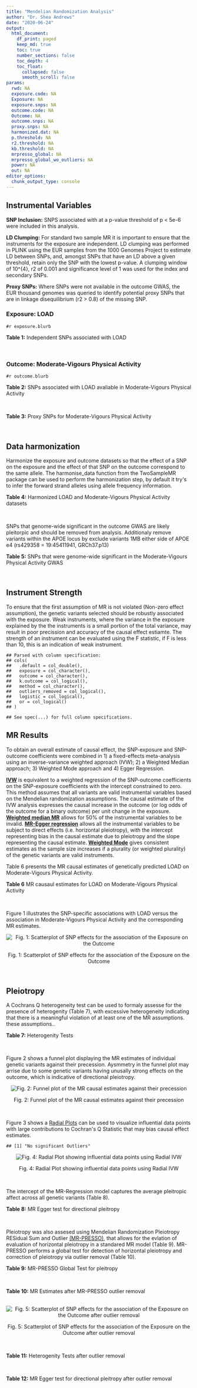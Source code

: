 ```yaml
---
title: "Mendelian Randomization Analysis"
author: "Dr. Shea Andrews"
date: "2020-06-24"
output:
  html_document:
    df_print: paged
    keep_md: true
    toc: true
    number_sections: false
    toc_depth: 4
    toc_float:
      collapsed: false
      smooth_scroll: false
params:
  rwd: NA
  exposure.code: NA
  Exposure: NA
  exposure.snps: NA
  outcome.code: NA
  Outcome: NA
  outcome.snps: NA
  proxy.snps: NA
  harmonized.dat: NA
  p.threshold: NA
  r2.threshold: NA
  kb.threshold: NA
  mrpresso_global: NA
  mrpresso_global_wo_outliers: NA
  power: NA
  out: NA
editor_options:
  chunk_output_type: console
---
```







## Instrumental Variables
**SNP Inclusion:** SNPS associated with at a p-value threshold of p < 5e-6 were included in this analysis.
<br>

**LD Clumping:** For standard two sample MR it is important to ensure that the instruments for the exposure are independent. LD clumping was performed in PLINK using the EUR samples from the 1000 Genomes Project to estimate LD between SNPs, and, amongst SNPs that have an LD above a given threshold, retain only the SNP with the lowest p-value. A clumping window of 10^{4}, r2 of 0.001 and significance level of 1 was used for the index and secondary SNPs.
<br>

**Proxy SNPs:** Where SNPs were not available in the outcome GWAS, the EUR thousand genomes was queried to identify potential proxy SNPs that are in linkage disequilibrium (r2 > 0.8) of the missing SNP.
<br>

### Exposure: LOAD
`#r exposure.blurb`
<br>

**Table 1:** Independent SNPs associated with LOAD
<div data-pagedtable="false">
  <script data-pagedtable-source type="application/json">
{"columns":[{"label":["SNP"],"name":[1],"type":["chr"],"align":["left"]},{"label":["CHROM"],"name":[2],"type":["dbl"],"align":["right"]},{"label":["POS"],"name":[3],"type":["dbl"],"align":["right"]},{"label":["REF"],"name":[4],"type":["chr"],"align":["left"]},{"label":["ALT"],"name":[5],"type":["chr"],"align":["left"]},{"label":["AF"],"name":[6],"type":["dbl"],"align":["right"]},{"label":["BETA"],"name":[7],"type":["dbl"],"align":["right"]},{"label":["SE"],"name":[8],"type":["dbl"],"align":["right"]},{"label":["Z"],"name":[9],"type":["dbl"],"align":["right"]},{"label":["P"],"name":[10],"type":["dbl"],"align":["right"]},{"label":["N"],"name":[11],"type":["dbl"],"align":["right"]},{"label":["TRAIT"],"name":[12],"type":["chr"],"align":["left"]}],"data":[{"1":"rs679515","2":"1","3":"207750568","4":"T","5":"C","6":"0.8126","7":"-0.1508","8":"0.0183","9":"-8.240440","10":"1.555000e-16","11":"63926","12":"LOAD"},{"1":"rs7584040","2":"2","3":"127863224","4":"C","5":"T","6":"0.2261","7":"0.0862","8":"0.0172","9":"5.011628","10":"5.341000e-07","11":"63926","12":"LOAD"},{"1":"rs6733839","2":"2","3":"127892810","4":"C","5":"T","6":"0.4067","7":"0.1693","8":"0.0154","9":"10.993506","10":"4.022000e-28","11":"63926","12":"LOAD"},{"1":"rs35695568","2":"2","3":"186794162","4":"G","5":"T","6":"0.0922","7":"0.1152","8":"0.0247","9":"4.663968","10":"3.200000e-06","11":"63926","12":"LOAD"},{"1":"rs10933431","2":"2","3":"233981912","4":"G","5":"C","6":"0.7774","7":"0.1001","8":"0.0194","9":"5.159794","10":"2.552000e-07","11":"63926","12":"LOAD"},{"1":"rs6805148","2":"3","3":"45101639","4":"A","5":"C","6":"0.0864","7":"-0.1293","8":"0.0257","9":"-5.031130","10":"4.774000e-07","11":"63926","12":"LOAD"},{"1":"rs28660482","2":"4","3":"66245059","4":"T","5":"A","6":"0.0243","7":"0.2220","8":"0.0475","9":"4.673684","10":"2.900000e-06","11":"63926","12":"LOAD"},{"1":"rs6822989","2":"4","3":"104176240","4":"C","5":"T","6":"0.0082","7":"0.4361","8":"0.0940","9":"4.639362","10":"3.487000e-06","11":"63926","12":"LOAD"},{"1":"rs35868327","2":"5","3":"52665230","4":"T","5":"A","6":"0.0132","7":"-0.3753","8":"0.0760","9":"-4.938158","10":"7.796000e-07","11":"63926","12":"LOAD"},{"1":"rs11168036","2":"5","3":"139707439","4":"T","5":"G","6":"0.5033","7":"-0.0754","8":"0.0143","9":"-5.272730","10":"1.432000e-07","11":"63926","12":"LOAD"},{"1":"rs34665982","2":"6","3":"32560306","4":"T","5":"C","6":"0.5213","7":"-0.0967","8":"0.0166","9":"-5.825300","10":"5.798000e-09","11":"63926","12":"LOAD"},{"1":"rs114812713","2":"6","3":"41034000","4":"G","5":"C","6":"0.0301","7":"0.2980","8":"0.0431","9":"6.914153","10":"4.467000e-12","11":"63926","12":"LOAD"},{"1":"rs1385742","2":"6","3":"47595155","4":"A","5":"T","6":"0.6344","7":"-0.0876","8":"0.0157","9":"-5.579620","10":"2.232000e-08","11":"63926","12":"LOAD"},{"1":"rs143429938","2":"7","3":"33721795","4":"C","5":"T","6":"0.0211","7":"0.3535","8":"0.0769","9":"4.596879","10":"4.253000e-06","11":"63926","12":"LOAD"},{"1":"rs9649710","2":"7","3":"50322832","4":"A","5":"G","6":"0.6331","7":"0.0676","8":"0.0148","9":"4.567570","10":"4.794000e-06","11":"63926","12":"LOAD"},{"1":"rs117240937","2":"7","3":"127426090","4":"G","5":"A","6":"0.0173","7":"-0.3122","8":"0.0672","9":"-4.645833","10":"3.350000e-06","11":"63926","12":"LOAD"},{"1":"rs11767557","2":"7","3":"143109139","4":"T","5":"C","6":"0.1968","7":"-0.1028","8":"0.0182","9":"-5.648350","10":"1.561000e-08","11":"63926","12":"LOAD"},{"1":"rs73223431","2":"8","3":"27219987","4":"C","5":"T","6":"0.3669","7":"0.0936","8":"0.0153","9":"6.117647","10":"8.342000e-10","11":"63926","12":"LOAD"},{"1":"rs867230","2":"8","3":"27468503","4":"C","5":"A","6":"0.6029","7":"0.1333","8":"0.0158","9":"8.436709","10":"3.492000e-17","11":"63926","12":"LOAD"},{"1":"rs13252043","2":"8","3":"71551628","4":"C","5":"T","6":"0.0984","7":"0.1140","8":"0.0237","9":"4.810127","10":"1.570000e-06","11":"63926","12":"LOAD"},{"1":"rs6559689","2":"9","3":"85450616","4":"C","5":"T","6":"0.0504","7":"0.1585","8":"0.0335","9":"4.731343","10":"2.169000e-06","11":"63926","12":"LOAD"},{"1":"rs12416487","2":"10","3":"11721057","4":"A","5":"T","6":"0.6519","7":"0.0850","8":"0.0154","9":"5.519480","10":"3.417000e-08","11":"63926","12":"LOAD"},{"1":"rs3740688","2":"11","3":"47380340","4":"G","5":"T","6":"0.5524","7":"0.0935","8":"0.0144","9":"6.493056","10":"9.702000e-11","11":"63926","12":"LOAD"},{"1":"rs1582763","2":"11","3":"60021948","4":"G","5":"A","6":"0.3729","7":"-0.1232","8":"0.0149","9":"-8.268456","10":"1.186000e-16","11":"63926","12":"LOAD"},{"1":"rs3851179","2":"11","3":"85868640","4":"T","5":"C","6":"0.6410","7":"0.1198","8":"0.0148","9":"8.094590","10":"5.809000e-16","11":"63926","12":"LOAD"},{"1":"rs11218343","2":"11","3":"121435587","4":"T","5":"C","6":"0.0401","7":"-0.2053","8":"0.0369","9":"-5.563690","10":"2.633000e-08","11":"63926","12":"LOAD"},{"1":"rs9787911","2":"11","3":"131769402","4":"T","5":"C","6":"0.4249","7":"0.0662","8":"0.0144","9":"4.597220","10":"4.386000e-06","11":"63926","12":"LOAD"},{"1":"rs117394726","2":"12","3":"127222883","4":"A","5":"C","6":"0.0400","7":"0.2193","8":"0.0465","9":"4.716130","10":"2.459000e-06","11":"63926","12":"LOAD"},{"1":"rs17125924","2":"14","3":"53391680","4":"A","5":"G","6":"0.0926","7":"0.1222","8":"0.0246","9":"4.967480","10":"6.621000e-07","11":"63926","12":"LOAD"},{"1":"rs12590654","2":"14","3":"92938855","4":"G","5":"A","6":"0.3353","7":"-0.0906","8":"0.0157","9":"-5.770701","10":"8.729000e-09","11":"63926","12":"LOAD"},{"1":"rs383902","2":"15","3":"59034174","4":"C","5":"T","6":"0.3274","7":"-0.0698","8":"0.0151","9":"-4.622517","10":"3.812000e-06","11":"63926","12":"LOAD"},{"1":"rs28588186","2":"16","3":"19910313","4":"C","5":"G","6":"0.1981","7":"-0.0880","8":"0.0181","9":"-4.861880","10":"1.115000e-06","11":"63926","12":"LOAD"},{"1":"rs62039712","2":"16","3":"79355857","4":"G","5":"A","6":"0.1158","7":"0.1528","8":"0.0288","9":"5.305556","10":"1.171000e-07","11":"63926","12":"LOAD"},{"1":"rs34971488","2":"16","3":"81779775","4":"G","5":"A","6":"0.2205","7":"0.0940","8":"0.0198","9":"4.747475","10":"2.067000e-06","11":"63926","12":"LOAD"},{"1":"rs2632516","2":"17","3":"56409089","4":"G","5":"C","6":"0.4402","7":"-0.0748","8":"0.0147","9":"-5.088435","10":"3.671000e-07","11":"63926","12":"LOAD"},{"1":"rs12151021","2":"19","3":"1050874","4":"A","5":"G","6":"0.6753","7":"-0.1071","8":"0.0169","9":"-6.337280","10":"2.562000e-10","11":"63926","12":"LOAD"},{"1":"rs8111708","2":"19","3":"18558876","4":"A","5":"G","6":"0.3427","7":"0.0696","8":"0.0151","9":"4.609270","10":"3.946000e-06","11":"63926","12":"LOAD"},{"1":"rs111358663","2":"19","3":"45196958","4":"T","5":"A","6":"0.0111","7":"-0.5369","8":"0.0795","9":"-6.753459","10":"1.436000e-11","11":"63926","12":"LOAD"},{"1":"rs4803765","2":"19","3":"45358448","4":"C","5":"T","6":"0.0243","7":"0.7165","8":"0.0610","9":"11.745902","10":"7.131000e-32","11":"63926","12":"LOAD"},{"1":"rs12972156","2":"19","3":"45387459","4":"C","5":"G","6":"0.2027","7":"0.9653","8":"0.0189","9":"51.074100","10":"2.225074e-308","11":"63926","12":"LOAD"},{"1":"rs117310449","2":"19","3":"45393516","4":"C","5":"T","6":"0.0130","7":"0.9879","8":"0.0691","9":"14.296671","10":"2.275000e-46","11":"63926","12":"LOAD"},{"1":"rs73033507","2":"19","3":"45431403","4":"C","5":"T","6":"0.0239","7":"-0.3620","8":"0.0657","9":"-5.509893","10":"3.646000e-08","11":"63926","12":"LOAD"},{"1":"rs114533385","2":"19","3":"45436753","4":"C","5":"T","6":"0.0210","7":"0.8281","8":"0.0661","9":"12.527988","10":"5.434000e-36","11":"63926","12":"LOAD"},{"1":"rs118004808","2":"19","3":"45439498","4":"C","5":"T","6":"0.0177","7":"-0.5523","8":"0.1015","9":"-5.441379","10":"5.274000e-08","11":"63926","12":"LOAD"},{"1":"rs139995984","2":"19","3":"45574482","4":"G","5":"C","6":"0.0155","7":"-0.5343","8":"0.0879","9":"-6.078498","10":"1.192000e-09","11":"63926","12":"LOAD"},{"1":"rs80182863","2":"19","3":"45653226","4":"C","5":"T","6":"0.0234","7":"0.2977","8":"0.0623","9":"4.778491","10":"1.750000e-06","11":"63926","12":"LOAD"},{"1":"rs6014724","2":"20","3":"54998544","4":"A","5":"G","6":"0.0920","7":"-0.1319","8":"0.0259","9":"-5.092660","10":"3.652000e-07","11":"63926","12":"LOAD"},{"1":"rs2830489","2":"21","3":"28148191","4":"C","5":"T","6":"0.2882","7":"-0.0837","8":"0.0162","9":"-5.166667","10":"2.422000e-07","11":"63926","12":"LOAD"},{"1":"rs138727474","2":"22","3":"21926584","4":"C","5":"T","6":"0.0269","7":"-0.2515","8":"0.0545","9":"-4.614679","10":"3.904000e-06","11":"63926","12":"LOAD"}],"options":{"columns":{"min":{},"max":[10]},"rows":{"min":[10],"max":[10]},"pages":{}}}
  </script>
</div>
<br>

### Outcome: Moderate-Vigours Physical Activity
`#r outcome.blurb`
<br>

**Table 2:** SNPs associated with LOAD avaliable in Moderate-Vigours Physical Activity
<div data-pagedtable="false">
  <script data-pagedtable-source type="application/json">
{"columns":[{"label":["SNP"],"name":[1],"type":["chr"],"align":["left"]},{"label":["CHROM"],"name":[2],"type":["dbl"],"align":["right"]},{"label":["POS"],"name":[3],"type":["dbl"],"align":["right"]},{"label":["REF"],"name":[4],"type":["chr"],"align":["left"]},{"label":["ALT"],"name":[5],"type":["chr"],"align":["left"]},{"label":["AF"],"name":[6],"type":["dbl"],"align":["right"]},{"label":["BETA"],"name":[7],"type":["dbl"],"align":["right"]},{"label":["SE"],"name":[8],"type":["dbl"],"align":["right"]},{"label":["Z"],"name":[9],"type":["dbl"],"align":["right"]},{"label":["P"],"name":[10],"type":["dbl"],"align":["right"]},{"label":["N"],"name":[11],"type":["dbl"],"align":["right"]},{"label":["TRAIT"],"name":[12],"type":["chr"],"align":["left"]}],"data":[{"1":"rs679515","2":"1","3":"207750568","4":"T","5":"C","6":"0.822736","7":"-2.68935e-03","8":"0.00288456","9":"-0.9323260","10":"3.5e-01","11":"377234","12":"MVPA"},{"1":"rs7584040","2":"2","3":"127863224","4":"C","5":"T","6":"0.232336","7":"2.01028e-03","8":"0.00261755","9":"0.7680010","10":"4.4e-01","11":"377234","12":"MVPA"},{"1":"rs6733839","2":"2","3":"127892810","4":"C","5":"T","6":"0.390914","7":"4.13469e-03","8":"0.00229715","9":"1.7999200","10":"7.2e-02","11":"377234","12":"MVPA"},{"1":"rs35695568","2":"2","3":"186794162","4":"G","5":"T","6":"0.094525","7":"-1.58933e-03","8":"0.00376685","9":"-0.4219250","10":"6.7e-01","11":"377234","12":"MVPA"},{"1":"rs10933431","2":"2","3":"233981912","4":"G","5":"C","6":"0.780311","7":"-1.74793e-03","8":"0.00266185","9":"-0.6566600","10":"5.1e-01","11":"377234","12":"MVPA"},{"1":"rs6805148","2":"3","3":"45101639","4":"A","5":"C","6":"0.092882","7":"2.73695e-03","8":"0.00381527","9":"0.7173670","10":"4.7e-01","11":"377234","12":"MVPA"},{"1":"rs28660482","2":"4","3":"66245059","4":"T","5":"A","6":"0.023655","7":"1.14653e-03","8":"0.00727228","9":"0.1576580","10":"8.7e-01","11":"377234","12":"MVPA"},{"1":"rs6822989","2":"NA","3":"NA","4":"NA","5":"NA","6":"NA","7":"NA","8":"NA","9":"NA","10":"NA","11":"NA","12":"NA"},{"1":"rs35868327","2":"5","3":"52665230","4":"T","5":"G","6":"0.005760","7":"1.42971e-02","8":"0.01838310","9":"0.7777310","10":"4.4e-01","11":"377234","12":"MVPA"},{"1":"rs11168036","2":"5","3":"139707439","4":"T","5":"G","6":"0.519372","7":"-1.16986e-03","8":"0.00221639","9":"-0.5278220","10":"6.0e-01","11":"377234","12":"MVPA"},{"1":"rs34665982","2":"NA","3":"NA","4":"NA","5":"NA","6":"NA","7":"NA","8":"NA","9":"NA","10":"NA","11":"NA","12":"NA"},{"1":"rs114812713","2":"6","3":"41034000","4":"G","5":"C","6":"0.026354","7":"3.57881e-03","8":"0.00699606","9":"0.5115460","10":"6.1e-01","11":"377234","12":"MVPA"},{"1":"rs1385742","2":"6","3":"47595155","4":"A","5":"T","6":"0.646220","7":"5.93828e-04","8":"0.00232832","9":"0.2550460","10":"8.0e-01","11":"377234","12":"MVPA"},{"1":"rs143429938","2":"7","3":"33721795","4":"C","5":"T","6":"0.015788","7":"-2.12631e-03","8":"0.00916671","9":"-0.2319600","10":"8.2e-01","11":"377234","12":"MVPA"},{"1":"rs9649710","2":"7","3":"50322832","4":"A","5":"G","6":"0.605585","7":"-9.72638e-04","8":"0.00225971","9":"-0.4304260","10":"6.7e-01","11":"377234","12":"MVPA"},{"1":"rs117240937","2":"7","3":"127426090","4":"G","5":"A","6":"0.008964","7":"2.01540e-02","8":"0.01204380","9":"1.6733900","10":"9.4e-02","11":"377234","12":"MVPA"},{"1":"rs11767557","2":"7","3":"143109139","4":"T","5":"C","6":"0.212746","7":"-9.33681e-05","8":"0.00269128","9":"-0.0346928","10":"9.7e-01","11":"377234","12":"MVPA"},{"1":"rs73223431","2":"8","3":"27219987","4":"C","5":"T","6":"0.365873","7":"1.56571e-04","8":"0.00228908","9":"0.0683991","10":"9.5e-01","11":"377234","12":"MVPA"},{"1":"rs867230","2":"8","3":"27468503","4":"C","5":"A","6":"0.587291","7":"-1.48876e-03","8":"0.00225568","9":"-0.6600050","10":"5.1e-01","11":"377234","12":"MVPA"},{"1":"rs13252043","2":"NA","3":"NA","4":"NA","5":"NA","6":"NA","7":"NA","8":"NA","9":"NA","10":"NA","11":"NA","12":"NA"},{"1":"rs6559689","2":"9","3":"85450616","4":"C","5":"T","6":"0.045962","7":"9.42868e-04","8":"0.00526160","9":"0.1791980","10":"8.6e-01","11":"377234","12":"MVPA"},{"1":"rs12416487","2":"10","3":"11721057","4":"A","5":"T","6":"0.656532","7":"-5.22359e-03","8":"0.00232401","9":"-2.2476600","10":"2.5e-02","11":"377234","12":"MVPA"},{"1":"rs3740688","2":"11","3":"47380340","4":"G","5":"T","6":"0.545220","7":"5.55677e-03","8":"0.00221709","9":"2.5063300","10":"1.2e-02","11":"377234","12":"MVPA"},{"1":"rs1582763","2":"11","3":"60021948","4":"G","5":"A","6":"0.380326","7":"2.51652e-04","8":"0.00227338","9":"0.1106950","10":"9.1e-01","11":"377234","12":"MVPA"},{"1":"rs3851179","2":"11","3":"85868640","4":"T","5":"C","6":"0.628166","7":"1.37111e-03","8":"0.00227693","9":"0.6021750","10":"5.5e-01","11":"377234","12":"MVPA"},{"1":"rs11218343","2":"11","3":"121435587","4":"T","5":"C","6":"0.037506","7":"-4.70450e-03","8":"0.00580715","9":"-0.8101220","10":"4.2e-01","11":"377234","12":"MVPA"},{"1":"rs9787911","2":"11","3":"131769402","4":"T","5":"C","6":"0.426932","7":"-3.07412e-03","8":"0.00223665","9":"-1.3744300","10":"1.7e-01","11":"377234","12":"MVPA"},{"1":"rs117394726","2":"12","3":"127222883","4":"A","5":"C","6":"0.035859","7":"-6.46429e-03","8":"0.00624365","9":"-1.0353400","10":"3.0e-01","11":"377234","12":"MVPA"},{"1":"rs17125924","2":"14","3":"53391680","4":"A","5":"G","6":"0.091410","7":"2.91805e-03","8":"0.00383220","9":"0.7614560","10":"4.5e-01","11":"377234","12":"MVPA"},{"1":"rs12590654","2":"14","3":"92938855","4":"G","5":"A","6":"0.340110","7":"2.57166e-03","8":"0.00234106","9":"1.0985000","10":"2.7e-01","11":"377234","12":"MVPA"},{"1":"rs383902","2":"15","3":"59034174","4":"C","5":"T","6":"0.334652","7":"-3.16475e-03","8":"0.00234238","9":"-1.3510800","10":"1.8e-01","11":"377234","12":"MVPA"},{"1":"rs28588186","2":"16","3":"19910313","4":"C","5":"G","6":"0.200920","7":"-1.07570e-03","8":"0.00276669","9":"-0.3888040","10":"7.0e-01","11":"377234","12":"MVPA"},{"1":"rs62039712","2":"16","3":"79355857","4":"G","5":"A","6":"0.119414","7":"3.60682e-03","8":"0.00352392","9":"1.0235200","10":"3.1e-01","11":"377234","12":"MVPA"},{"1":"rs34971488","2":"16","3":"81779775","4":"G","5":"A","6":"0.211274","7":"-2.93840e-03","8":"0.00276223","9":"-1.0637800","10":"2.9e-01","11":"377234","12":"MVPA"},{"1":"rs2632516","2":"17","3":"56409089","4":"G","5":"C","6":"0.443078","7":"-1.66667e-03","8":"0.00222868","9":"-0.7478280","10":"4.5e-01","11":"377234","12":"MVPA"},{"1":"rs12151021","2":"19","3":"1050874","4":"A","5":"G","6":"0.674423","7":"1.59727e-04","8":"0.00236401","9":"0.0675661","10":"9.5e-01","11":"377234","12":"MVPA"},{"1":"rs8111708","2":"19","3":"18558876","4":"A","5":"G","6":"0.348304","7":"-2.07361e-03","8":"0.00231816","9":"-0.8945070","10":"3.7e-01","11":"377234","12":"MVPA"},{"1":"rs111358663","2":"19","3":"45196958","4":"T","5":"A","6":"0.015715","7":"-7.06007e-03","8":"0.00901348","9":"-0.7832790","10":"4.3e-01","11":"377234","12":"MVPA"},{"1":"rs4803765","2":"NA","3":"NA","4":"NA","5":"NA","6":"NA","7":"NA","8":"NA","9":"NA","10":"NA","11":"NA","12":"NA"},{"1":"rs12972156","2":"19","3":"45387459","4":"C","5":"G","6":"0.147734","7":"1.64839e-02","8":"0.00312721","9":"5.2711200","10":"1.4e-07","11":"377234","12":"MVPA"},{"1":"rs117310449","2":"19","3":"45393516","4":"C","5":"T","6":"0.012068","7":"3.14555e-02","8":"0.01015580","9":"3.0972900","10":"2.0e-03","11":"377234","12":"MVPA"},{"1":"rs73033507","2":"19","3":"45431403","4":"C","5":"T","6":"0.038051","7":"-2.56287e-03","8":"0.00585801","9":"-0.4374980","10":"6.6e-01","11":"377234","12":"MVPA"},{"1":"rs114533385","2":"19","3":"45436753","4":"C","5":"T","6":"0.011169","7":"3.72717e-02","8":"0.01081530","9":"3.4462000","10":"5.7e-04","11":"377234","12":"MVPA"},{"1":"rs118004808","2":"19","3":"45439498","4":"C","5":"T","6":"0.018892","7":"-8.01549e-03","8":"0.00920524","9":"-0.8707530","10":"3.8e-01","11":"377234","12":"MVPA"},{"1":"rs139995984","2":"19","3":"45574482","4":"G","5":"C","6":"0.013340","7":"-2.14404e-03","8":"0.01077070","9":"-0.1990620","10":"8.4e-01","11":"377234","12":"MVPA"},{"1":"rs80182863","2":"19","3":"45653226","4":"C","5":"T","6":"0.015535","7":"7.88356e-03","8":"0.00929672","9":"0.8479940","10":"4.0e-01","11":"377234","12":"MVPA"},{"1":"rs6014724","2":"20","3":"54998544","4":"A","5":"G","6":"0.089008","7":"6.77326e-03","8":"0.00388935","9":"1.7414900","10":"8.2e-02","11":"377234","12":"MVPA"},{"1":"rs2830489","2":"21","3":"28148191","4":"C","5":"T","6":"0.275283","7":"1.54406e-03","8":"0.00246549","9":"0.6262690","10":"5.3e-01","11":"377234","12":"MVPA"},{"1":"rs138727474","2":"22","3":"21926584","4":"C","5":"T","6":"0.036242","7":"-5.48948e-03","8":"0.00627466","9":"-0.8748650","10":"3.8e-01","11":"377234","12":"MVPA"}],"options":{"columns":{"min":{},"max":[10]},"rows":{"min":[10],"max":[10]},"pages":{}}}
  </script>
</div>
<br>

**Table 3:** Proxy SNPs for Moderate-Vigours Physical Activity
<div data-pagedtable="false">
  <script data-pagedtable-source type="application/json">
{"columns":[{"label":["target_snp"],"name":[1],"type":["chr"],"align":["left"]},{"label":["proxy_snp"],"name":[2],"type":["chr"],"align":["left"]},{"label":["ld.r2"],"name":[3],"type":["dbl"],"align":["right"]},{"label":["Dprime"],"name":[4],"type":["dbl"],"align":["right"]},{"label":["PHASE"],"name":[5],"type":["chr"],"align":["left"]},{"label":["X12"],"name":[6],"type":["lgl"],"align":["right"]},{"label":["CHROM"],"name":[7],"type":["dbl"],"align":["right"]},{"label":["POS"],"name":[8],"type":["dbl"],"align":["right"]},{"label":["REF.proxy"],"name":[9],"type":["chr"],"align":["left"]},{"label":["ALT.proxy"],"name":[10],"type":["chr"],"align":["left"]},{"label":["AF"],"name":[11],"type":["dbl"],"align":["right"]},{"label":["BETA"],"name":[12],"type":["dbl"],"align":["right"]},{"label":["SE"],"name":[13],"type":["dbl"],"align":["right"]},{"label":["Z"],"name":[14],"type":["dbl"],"align":["right"]},{"label":["P"],"name":[15],"type":["dbl"],"align":["right"]},{"label":["N"],"name":[16],"type":["dbl"],"align":["right"]},{"label":["TRAIT"],"name":[17],"type":["chr"],"align":["left"]},{"label":["ref"],"name":[18],"type":["lgl"],"align":["right"]},{"label":["ref.proxy"],"name":[19],"type":["chr"],"align":["left"]},{"label":["alt"],"name":[20],"type":["chr"],"align":["left"]},{"label":["alt.proxy"],"name":[21],"type":["chr"],"align":["left"]},{"label":["ALT"],"name":[22],"type":["lgl"],"align":["right"]},{"label":["REF"],"name":[23],"type":["chr"],"align":["left"]},{"label":["proxy.outcome"],"name":[24],"type":["lgl"],"align":["right"]}],"data":[{"1":"rs6822989","2":"rs28544093","3":"1","4":"1","5":"TC/CT","6":"NA","7":"4","8":"104182954","9":"T","10":"C","11":"0.005368","12":"-0.00685727","13":"0.01527570","14":"-0.448901","15":"0.65","16":"377234","17":"MVPA","18":"TRUE","19":"C","20":"C","21":"T","22":"TRUE","23":"C","24":"TRUE"},{"1":"rs13252043","2":"rs11996416","3":"1","4":"1","5":"TT/CC","6":"NA","7":"8","8":"71505146","9":"C","10":"T","11":"0.094743","12":"-0.00151178","13":"0.00375865","14":"-0.402214","15":"0.69","16":"377234","17":"MVPA","18":"TRUE","19":"T","20":"C","21":"C","22":"TRUE","23":"C","24":"TRUE"},{"1":"rs34665982","2":"NA","3":"NA","4":"NA","5":"NA","6":"NA","7":"NA","8":"NA","9":"NA","10":"NA","11":"NA","12":"NA","13":"NA","14":"NA","15":"NA","16":"NA","17":"NA","18":"NA","19":"NA","20":"NA","21":"NA","22":"NA","23":"NA","24":"NA"},{"1":"rs4803765","2":"NA","3":"NA","4":"NA","5":"NA","6":"NA","7":"NA","8":"NA","9":"NA","10":"NA","11":"NA","12":"NA","13":"NA","14":"NA","15":"NA","16":"NA","17":"NA","18":"NA","19":"NA","20":"NA","21":"NA","22":"NA","23":"NA","24":"NA"}],"options":{"columns":{"min":{},"max":[10]},"rows":{"min":[10],"max":[10]},"pages":{}}}
  </script>
</div>
<br>

## Data harmonization
Harmonize the exposure and outcome datasets so that the effect of a SNP on the exposure and the effect of that SNP on the outcome correspond to the same allele. The harmonise_data function from the TwoSampleMR package can be used to perform the harmonization step, by default it try's to infer the forward strand alleles using allele frequency information.
<br>

**Table 4:** Harmonized LOAD and Moderate-Vigours Physical Activity datasets
<div data-pagedtable="false">
  <script data-pagedtable-source type="application/json">
{"columns":[{"label":["SNP"],"name":[1],"type":["chr"],"align":["left"]},{"label":["effect_allele.exposure"],"name":[2],"type":["chr"],"align":["left"]},{"label":["other_allele.exposure"],"name":[3],"type":["chr"],"align":["left"]},{"label":["effect_allele.outcome"],"name":[4],"type":["chr"],"align":["left"]},{"label":["other_allele.outcome"],"name":[5],"type":["chr"],"align":["left"]},{"label":["beta.exposure"],"name":[6],"type":["dbl"],"align":["right"]},{"label":["beta.outcome"],"name":[7],"type":["dbl"],"align":["right"]},{"label":["eaf.exposure"],"name":[8],"type":["dbl"],"align":["right"]},{"label":["eaf.outcome"],"name":[9],"type":["dbl"],"align":["right"]},{"label":["remove"],"name":[10],"type":["lgl"],"align":["right"]},{"label":["palindromic"],"name":[11],"type":["lgl"],"align":["right"]},{"label":["ambiguous"],"name":[12],"type":["lgl"],"align":["right"]},{"label":["id.outcome"],"name":[13],"type":["chr"],"align":["left"]},{"label":["chr.outcome"],"name":[14],"type":["dbl"],"align":["right"]},{"label":["pos.outcome"],"name":[15],"type":["dbl"],"align":["right"]},{"label":["se.outcome"],"name":[16],"type":["dbl"],"align":["right"]},{"label":["z.outcome"],"name":[17],"type":["dbl"],"align":["right"]},{"label":["pval.outcome"],"name":[18],"type":["dbl"],"align":["right"]},{"label":["samplesize.outcome"],"name":[19],"type":["dbl"],"align":["right"]},{"label":["outcome"],"name":[20],"type":["chr"],"align":["left"]},{"label":["mr_keep.outcome"],"name":[21],"type":["lgl"],"align":["right"]},{"label":["pval_origin.outcome"],"name":[22],"type":["chr"],"align":["left"]},{"label":["proxy.outcome"],"name":[23],"type":["lgl"],"align":["right"]},{"label":["target_snp.outcome"],"name":[24],"type":["chr"],"align":["left"]},{"label":["proxy_snp.outcome"],"name":[25],"type":["chr"],"align":["left"]},{"label":["target_a1.outcome"],"name":[26],"type":["lgl"],"align":["right"]},{"label":["target_a2.outcome"],"name":[27],"type":["chr"],"align":["left"]},{"label":["proxy_a1.outcome"],"name":[28],"type":["chr"],"align":["left"]},{"label":["proxy_a2.outcome"],"name":[29],"type":["chr"],"align":["left"]},{"label":["chr.exposure"],"name":[30],"type":["dbl"],"align":["right"]},{"label":["pos.exposure"],"name":[31],"type":["dbl"],"align":["right"]},{"label":["se.exposure"],"name":[32],"type":["dbl"],"align":["right"]},{"label":["z.exposure"],"name":[33],"type":["dbl"],"align":["right"]},{"label":["pval.exposure"],"name":[34],"type":["dbl"],"align":["right"]},{"label":["samplesize.exposure"],"name":[35],"type":["dbl"],"align":["right"]},{"label":["exposure"],"name":[36],"type":["chr"],"align":["left"]},{"label":["mr_keep.exposure"],"name":[37],"type":["lgl"],"align":["right"]},{"label":["pval_origin.exposure"],"name":[38],"type":["chr"],"align":["left"]},{"label":["id.exposure"],"name":[39],"type":["chr"],"align":["left"]},{"label":["action"],"name":[40],"type":["dbl"],"align":["right"]},{"label":["mr_keep"],"name":[41],"type":["lgl"],"align":["right"]},{"label":["pleitropy_keep"],"name":[42],"type":["lgl"],"align":["right"]},{"label":["pt"],"name":[43],"type":["dbl"],"align":["right"]},{"label":["mrpresso_RSSobs"],"name":[44],"type":["lgl"],"align":["right"]},{"label":["mrpresso_pval"],"name":[45],"type":["lgl"],"align":["right"]},{"label":["mrpresso_keep"],"name":[46],"type":["lgl"],"align":["right"]}],"data":[{"1":"rs10933431","2":"C","3":"G","4":"C","5":"G","6":"0.1001","7":"-1.74793e-03","8":"0.7774","9":"0.780311","10":"FALSE","11":"TRUE","12":"FALSE","13":"fiKLgo","14":"2","15":"233981912","16":"0.00266185","17":"-0.6566600","18":"5.1e-01","19":"377234","20":"Klimentidis2018mvpa","21":"TRUE","22":"reported","23":"NA","24":"NA","25":"NA","26":"NA","27":"NA","28":"NA","29":"NA","30":"2","31":"233981912","32":"0.0194","33":"5.159794","34":"2.552e-07","35":"63926","36":"Kunkle2019load","37":"TRUE","38":"reported","39":"CqOoQN","40":"2","41":"TRUE","42":"TRUE","43":"5e-06","44":"NA","45":"NA","46":"TRUE"},{"1":"rs111358663","2":"A","3":"T","4":"A","5":"T","6":"-0.5369","7":"-7.06007e-03","8":"0.0111","9":"0.015715","10":"FALSE","11":"TRUE","12":"FALSE","13":"fiKLgo","14":"19","15":"45196958","16":"0.00901348","17":"-0.7832790","18":"4.3e-01","19":"377234","20":"Klimentidis2018mvpa","21":"TRUE","22":"reported","23":"NA","24":"NA","25":"NA","26":"NA","27":"NA","28":"NA","29":"NA","30":"19","31":"45196958","32":"0.0795","33":"-6.753459","34":"1.436e-11","35":"63926","36":"Kunkle2019load","37":"TRUE","38":"reported","39":"CqOoQN","40":"2","41":"TRUE","42":"FALSE","43":"5e-06","44":"NA","45":"NA","46":"TRUE"},{"1":"rs11168036","2":"G","3":"T","4":"G","5":"T","6":"-0.0754","7":"-1.16986e-03","8":"0.5033","9":"0.519372","10":"FALSE","11":"FALSE","12":"FALSE","13":"fiKLgo","14":"5","15":"139707439","16":"0.00221639","17":"-0.5278220","18":"6.0e-01","19":"377234","20":"Klimentidis2018mvpa","21":"TRUE","22":"reported","23":"NA","24":"NA","25":"NA","26":"NA","27":"NA","28":"NA","29":"NA","30":"5","31":"139707439","32":"0.0143","33":"-5.272730","34":"1.432e-07","35":"63926","36":"Kunkle2019load","37":"TRUE","38":"reported","39":"CqOoQN","40":"2","41":"TRUE","42":"TRUE","43":"5e-06","44":"NA","45":"NA","46":"TRUE"},{"1":"rs11218343","2":"C","3":"T","4":"C","5":"T","6":"-0.2053","7":"-4.70450e-03","8":"0.0401","9":"0.037506","10":"FALSE","11":"FALSE","12":"FALSE","13":"fiKLgo","14":"11","15":"121435587","16":"0.00580715","17":"-0.8101220","18":"4.2e-01","19":"377234","20":"Klimentidis2018mvpa","21":"TRUE","22":"reported","23":"NA","24":"NA","25":"NA","26":"NA","27":"NA","28":"NA","29":"NA","30":"11","31":"121435587","32":"0.0369","33":"-5.563690","34":"2.633e-08","35":"63926","36":"Kunkle2019load","37":"TRUE","38":"reported","39":"CqOoQN","40":"2","41":"TRUE","42":"TRUE","43":"5e-06","44":"NA","45":"NA","46":"TRUE"},{"1":"rs114533385","2":"T","3":"C","4":"T","5":"C","6":"0.8281","7":"3.72717e-02","8":"0.0210","9":"0.011169","10":"FALSE","11":"FALSE","12":"FALSE","13":"fiKLgo","14":"19","15":"45436753","16":"0.01081530","17":"3.4462000","18":"5.7e-04","19":"377234","20":"Klimentidis2018mvpa","21":"TRUE","22":"reported","23":"NA","24":"NA","25":"NA","26":"NA","27":"NA","28":"NA","29":"NA","30":"19","31":"45436753","32":"0.0661","33":"12.527988","34":"5.434e-36","35":"63926","36":"Kunkle2019load","37":"TRUE","38":"reported","39":"CqOoQN","40":"2","41":"TRUE","42":"FALSE","43":"5e-06","44":"NA","45":"NA","46":"TRUE"},{"1":"rs114812713","2":"C","3":"G","4":"C","5":"G","6":"0.2980","7":"3.57881e-03","8":"0.0301","9":"0.026354","10":"FALSE","11":"TRUE","12":"FALSE","13":"fiKLgo","14":"6","15":"41034000","16":"0.00699606","17":"0.5115460","18":"6.1e-01","19":"377234","20":"Klimentidis2018mvpa","21":"TRUE","22":"reported","23":"NA","24":"NA","25":"NA","26":"NA","27":"NA","28":"NA","29":"NA","30":"6","31":"41034000","32":"0.0431","33":"6.914153","34":"4.467e-12","35":"63926","36":"Kunkle2019load","37":"TRUE","38":"reported","39":"CqOoQN","40":"2","41":"TRUE","42":"TRUE","43":"5e-06","44":"NA","45":"NA","46":"TRUE"},{"1":"rs117240937","2":"A","3":"G","4":"A","5":"G","6":"-0.3122","7":"2.01540e-02","8":"0.0173","9":"0.008964","10":"FALSE","11":"FALSE","12":"FALSE","13":"fiKLgo","14":"7","15":"127426090","16":"0.01204380","17":"1.6733900","18":"9.4e-02","19":"377234","20":"Klimentidis2018mvpa","21":"TRUE","22":"reported","23":"NA","24":"NA","25":"NA","26":"NA","27":"NA","28":"NA","29":"NA","30":"7","31":"127426090","32":"0.0672","33":"-4.645833","34":"3.350e-06","35":"63926","36":"Kunkle2019load","37":"TRUE","38":"reported","39":"CqOoQN","40":"2","41":"TRUE","42":"TRUE","43":"5e-06","44":"NA","45":"NA","46":"TRUE"},{"1":"rs117310449","2":"T","3":"C","4":"T","5":"C","6":"0.9879","7":"3.14555e-02","8":"0.0130","9":"0.012068","10":"FALSE","11":"FALSE","12":"FALSE","13":"fiKLgo","14":"19","15":"45393516","16":"0.01015580","17":"3.0972900","18":"2.0e-03","19":"377234","20":"Klimentidis2018mvpa","21":"TRUE","22":"reported","23":"NA","24":"NA","25":"NA","26":"NA","27":"NA","28":"NA","29":"NA","30":"19","31":"45393516","32":"0.0691","33":"14.296671","34":"2.275e-46","35":"63926","36":"Kunkle2019load","37":"TRUE","38":"reported","39":"CqOoQN","40":"2","41":"TRUE","42":"FALSE","43":"5e-06","44":"NA","45":"NA","46":"TRUE"},{"1":"rs117394726","2":"C","3":"A","4":"C","5":"A","6":"0.2193","7":"-6.46429e-03","8":"0.0400","9":"0.035859","10":"FALSE","11":"FALSE","12":"FALSE","13":"fiKLgo","14":"12","15":"127222883","16":"0.00624365","17":"-1.0353400","18":"3.0e-01","19":"377234","20":"Klimentidis2018mvpa","21":"TRUE","22":"reported","23":"NA","24":"NA","25":"NA","26":"NA","27":"NA","28":"NA","29":"NA","30":"12","31":"127222883","32":"0.0465","33":"4.716130","34":"2.459e-06","35":"63926","36":"Kunkle2019load","37":"TRUE","38":"reported","39":"CqOoQN","40":"2","41":"TRUE","42":"TRUE","43":"5e-06","44":"NA","45":"NA","46":"TRUE"},{"1":"rs11767557","2":"C","3":"T","4":"C","5":"T","6":"-0.1028","7":"-9.33681e-05","8":"0.1968","9":"0.212746","10":"FALSE","11":"FALSE","12":"FALSE","13":"fiKLgo","14":"7","15":"143109139","16":"0.00269128","17":"-0.0346928","18":"9.7e-01","19":"377234","20":"Klimentidis2018mvpa","21":"TRUE","22":"reported","23":"NA","24":"NA","25":"NA","26":"NA","27":"NA","28":"NA","29":"NA","30":"7","31":"143109139","32":"0.0182","33":"-5.648350","34":"1.561e-08","35":"63926","36":"Kunkle2019load","37":"TRUE","38":"reported","39":"CqOoQN","40":"2","41":"TRUE","42":"TRUE","43":"5e-06","44":"NA","45":"NA","46":"TRUE"},{"1":"rs118004808","2":"T","3":"C","4":"T","5":"C","6":"-0.5523","7":"-8.01549e-03","8":"0.0177","9":"0.018892","10":"FALSE","11":"FALSE","12":"FALSE","13":"fiKLgo","14":"19","15":"45439498","16":"0.00920524","17":"-0.8707530","18":"3.8e-01","19":"377234","20":"Klimentidis2018mvpa","21":"TRUE","22":"reported","23":"NA","24":"NA","25":"NA","26":"NA","27":"NA","28":"NA","29":"NA","30":"19","31":"45439498","32":"0.1015","33":"-5.441379","34":"5.274e-08","35":"63926","36":"Kunkle2019load","37":"TRUE","38":"reported","39":"CqOoQN","40":"2","41":"TRUE","42":"FALSE","43":"5e-06","44":"NA","45":"NA","46":"TRUE"},{"1":"rs12151021","2":"G","3":"A","4":"G","5":"A","6":"-0.1071","7":"1.59727e-04","8":"0.6753","9":"0.674423","10":"FALSE","11":"FALSE","12":"FALSE","13":"fiKLgo","14":"19","15":"1050874","16":"0.00236401","17":"0.0675661","18":"9.5e-01","19":"377234","20":"Klimentidis2018mvpa","21":"TRUE","22":"reported","23":"NA","24":"NA","25":"NA","26":"NA","27":"NA","28":"NA","29":"NA","30":"19","31":"1050874","32":"0.0169","33":"-6.337280","34":"2.562e-10","35":"63926","36":"Kunkle2019load","37":"TRUE","38":"reported","39":"CqOoQN","40":"2","41":"TRUE","42":"TRUE","43":"5e-06","44":"NA","45":"NA","46":"TRUE"},{"1":"rs12416487","2":"T","3":"A","4":"T","5":"A","6":"0.0850","7":"-5.22359e-03","8":"0.6519","9":"0.656532","10":"FALSE","11":"TRUE","12":"FALSE","13":"fiKLgo","14":"10","15":"11721057","16":"0.00232401","17":"-2.2476600","18":"2.5e-02","19":"377234","20":"Klimentidis2018mvpa","21":"TRUE","22":"reported","23":"NA","24":"NA","25":"NA","26":"NA","27":"NA","28":"NA","29":"NA","30":"10","31":"11721057","32":"0.0154","33":"5.519480","34":"3.417e-08","35":"63926","36":"Kunkle2019load","37":"TRUE","38":"reported","39":"CqOoQN","40":"2","41":"TRUE","42":"TRUE","43":"5e-06","44":"NA","45":"NA","46":"TRUE"},{"1":"rs12590654","2":"A","3":"G","4":"A","5":"G","6":"-0.0906","7":"2.57166e-03","8":"0.3353","9":"0.340110","10":"FALSE","11":"FALSE","12":"FALSE","13":"fiKLgo","14":"14","15":"92938855","16":"0.00234106","17":"1.0985000","18":"2.7e-01","19":"377234","20":"Klimentidis2018mvpa","21":"TRUE","22":"reported","23":"NA","24":"NA","25":"NA","26":"NA","27":"NA","28":"NA","29":"NA","30":"14","31":"92938855","32":"0.0157","33":"-5.770701","34":"8.729e-09","35":"63926","36":"Kunkle2019load","37":"TRUE","38":"reported","39":"CqOoQN","40":"2","41":"TRUE","42":"TRUE","43":"5e-06","44":"NA","45":"NA","46":"TRUE"},{"1":"rs12972156","2":"G","3":"C","4":"G","5":"C","6":"0.9653","7":"1.64839e-02","8":"0.2027","9":"0.147734","10":"FALSE","11":"TRUE","12":"FALSE","13":"fiKLgo","14":"19","15":"45387459","16":"0.00312721","17":"5.2711200","18":"1.4e-07","19":"377234","20":"Klimentidis2018mvpa","21":"TRUE","22":"reported","23":"NA","24":"NA","25":"NA","26":"NA","27":"NA","28":"NA","29":"NA","30":"19","31":"45387459","32":"0.0189","33":"51.074100","34":"1.000e-200","35":"63926","36":"Kunkle2019load","37":"TRUE","38":"reported","39":"CqOoQN","40":"2","41":"TRUE","42":"FALSE","43":"5e-06","44":"NA","45":"NA","46":"TRUE"},{"1":"rs13252043","2":"T","3":"C","4":"T","5":"C","6":"0.1140","7":"-1.51178e-03","8":"0.0984","9":"0.094743","10":"FALSE","11":"FALSE","12":"FALSE","13":"fiKLgo","14":"8","15":"71505146","16":"0.00375865","17":"-0.4022140","18":"6.9e-01","19":"377234","20":"Klimentidis2018mvpa","21":"TRUE","22":"reported","23":"TRUE","24":"rs13252043","25":"rs11996416","26":"TRUE","27":"C","28":"T","29":"C","30":"8","31":"71551628","32":"0.0237","33":"4.810127","34":"1.570e-06","35":"63926","36":"Kunkle2019load","37":"TRUE","38":"reported","39":"CqOoQN","40":"2","41":"TRUE","42":"TRUE","43":"5e-06","44":"NA","45":"NA","46":"TRUE"},{"1":"rs1385742","2":"T","3":"A","4":"T","5":"A","6":"-0.0876","7":"5.93828e-04","8":"0.6344","9":"0.646220","10":"FALSE","11":"TRUE","12":"FALSE","13":"fiKLgo","14":"6","15":"47595155","16":"0.00232832","17":"0.2550460","18":"8.0e-01","19":"377234","20":"Klimentidis2018mvpa","21":"TRUE","22":"reported","23":"NA","24":"NA","25":"NA","26":"NA","27":"NA","28":"NA","29":"NA","30":"6","31":"47595155","32":"0.0157","33":"-5.579620","34":"2.232e-08","35":"63926","36":"Kunkle2019load","37":"TRUE","38":"reported","39":"CqOoQN","40":"2","41":"TRUE","42":"TRUE","43":"5e-06","44":"NA","45":"NA","46":"TRUE"},{"1":"rs138727474","2":"T","3":"C","4":"T","5":"C","6":"-0.2515","7":"-5.48948e-03","8":"0.0269","9":"0.036242","10":"FALSE","11":"FALSE","12":"FALSE","13":"fiKLgo","14":"22","15":"21926584","16":"0.00627466","17":"-0.8748650","18":"3.8e-01","19":"377234","20":"Klimentidis2018mvpa","21":"TRUE","22":"reported","23":"NA","24":"NA","25":"NA","26":"NA","27":"NA","28":"NA","29":"NA","30":"22","31":"21926584","32":"0.0545","33":"-4.614679","34":"3.904e-06","35":"63926","36":"Kunkle2019load","37":"TRUE","38":"reported","39":"CqOoQN","40":"2","41":"TRUE","42":"TRUE","43":"5e-06","44":"NA","45":"NA","46":"TRUE"},{"1":"rs139995984","2":"C","3":"G","4":"C","5":"G","6":"-0.5343","7":"-2.14404e-03","8":"0.0155","9":"0.013340","10":"FALSE","11":"TRUE","12":"FALSE","13":"fiKLgo","14":"19","15":"45574482","16":"0.01077070","17":"-0.1990620","18":"8.4e-01","19":"377234","20":"Klimentidis2018mvpa","21":"TRUE","22":"reported","23":"NA","24":"NA","25":"NA","26":"NA","27":"NA","28":"NA","29":"NA","30":"19","31":"45574482","32":"0.0879","33":"-6.078498","34":"1.192e-09","35":"63926","36":"Kunkle2019load","37":"TRUE","38":"reported","39":"CqOoQN","40":"2","41":"TRUE","42":"FALSE","43":"5e-06","44":"NA","45":"NA","46":"TRUE"},{"1":"rs143429938","2":"T","3":"C","4":"T","5":"C","6":"0.3535","7":"-2.12631e-03","8":"0.0211","9":"0.015788","10":"FALSE","11":"FALSE","12":"FALSE","13":"fiKLgo","14":"7","15":"33721795","16":"0.00916671","17":"-0.2319600","18":"8.2e-01","19":"377234","20":"Klimentidis2018mvpa","21":"TRUE","22":"reported","23":"NA","24":"NA","25":"NA","26":"NA","27":"NA","28":"NA","29":"NA","30":"7","31":"33721795","32":"0.0769","33":"4.596879","34":"4.253e-06","35":"63926","36":"Kunkle2019load","37":"TRUE","38":"reported","39":"CqOoQN","40":"2","41":"TRUE","42":"TRUE","43":"5e-06","44":"NA","45":"NA","46":"TRUE"},{"1":"rs1582763","2":"A","3":"G","4":"A","5":"G","6":"-0.1232","7":"2.51652e-04","8":"0.3729","9":"0.380326","10":"FALSE","11":"FALSE","12":"FALSE","13":"fiKLgo","14":"11","15":"60021948","16":"0.00227338","17":"0.1106950","18":"9.1e-01","19":"377234","20":"Klimentidis2018mvpa","21":"TRUE","22":"reported","23":"NA","24":"NA","25":"NA","26":"NA","27":"NA","28":"NA","29":"NA","30":"11","31":"60021948","32":"0.0149","33":"-8.268456","34":"1.186e-16","35":"63926","36":"Kunkle2019load","37":"TRUE","38":"reported","39":"CqOoQN","40":"2","41":"TRUE","42":"TRUE","43":"5e-06","44":"NA","45":"NA","46":"TRUE"},{"1":"rs17125924","2":"G","3":"A","4":"G","5":"A","6":"0.1222","7":"2.91805e-03","8":"0.0926","9":"0.091410","10":"FALSE","11":"FALSE","12":"FALSE","13":"fiKLgo","14":"14","15":"53391680","16":"0.00383220","17":"0.7614560","18":"4.5e-01","19":"377234","20":"Klimentidis2018mvpa","21":"TRUE","22":"reported","23":"NA","24":"NA","25":"NA","26":"NA","27":"NA","28":"NA","29":"NA","30":"14","31":"53391680","32":"0.0246","33":"4.967480","34":"6.621e-07","35":"63926","36":"Kunkle2019load","37":"TRUE","38":"reported","39":"CqOoQN","40":"2","41":"TRUE","42":"TRUE","43":"5e-06","44":"NA","45":"NA","46":"TRUE"},{"1":"rs2632516","2":"C","3":"G","4":"C","5":"G","6":"-0.0748","7":"-1.66667e-03","8":"0.4402","9":"0.443078","10":"FALSE","11":"TRUE","12":"TRUE","13":"fiKLgo","14":"17","15":"56409089","16":"0.00222868","17":"-0.7478280","18":"4.5e-01","19":"377234","20":"Klimentidis2018mvpa","21":"TRUE","22":"reported","23":"NA","24":"NA","25":"NA","26":"NA","27":"NA","28":"NA","29":"NA","30":"17","31":"56409089","32":"0.0147","33":"-5.088435","34":"3.671e-07","35":"63926","36":"Kunkle2019load","37":"TRUE","38":"reported","39":"CqOoQN","40":"2","41":"FALSE","42":"TRUE","43":"5e-06","44":"NA","45":"NA","46":"NA"},{"1":"rs2830489","2":"T","3":"C","4":"T","5":"C","6":"-0.0837","7":"1.54406e-03","8":"0.2882","9":"0.275283","10":"FALSE","11":"FALSE","12":"FALSE","13":"fiKLgo","14":"21","15":"28148191","16":"0.00246549","17":"0.6262690","18":"5.3e-01","19":"377234","20":"Klimentidis2018mvpa","21":"TRUE","22":"reported","23":"NA","24":"NA","25":"NA","26":"NA","27":"NA","28":"NA","29":"NA","30":"21","31":"28148191","32":"0.0162","33":"-5.166667","34":"2.422e-07","35":"63926","36":"Kunkle2019load","37":"TRUE","38":"reported","39":"CqOoQN","40":"2","41":"TRUE","42":"TRUE","43":"5e-06","44":"NA","45":"NA","46":"TRUE"},{"1":"rs28588186","2":"G","3":"C","4":"G","5":"C","6":"-0.0880","7":"-1.07570e-03","8":"0.1981","9":"0.200920","10":"FALSE","11":"TRUE","12":"FALSE","13":"fiKLgo","14":"16","15":"19910313","16":"0.00276669","17":"-0.3888040","18":"7.0e-01","19":"377234","20":"Klimentidis2018mvpa","21":"TRUE","22":"reported","23":"NA","24":"NA","25":"NA","26":"NA","27":"NA","28":"NA","29":"NA","30":"16","31":"19910313","32":"0.0181","33":"-4.861880","34":"1.115e-06","35":"63926","36":"Kunkle2019load","37":"TRUE","38":"reported","39":"CqOoQN","40":"2","41":"TRUE","42":"TRUE","43":"5e-06","44":"NA","45":"NA","46":"TRUE"},{"1":"rs28660482","2":"A","3":"T","4":"A","5":"T","6":"0.2220","7":"1.14653e-03","8":"0.0243","9":"0.023655","10":"FALSE","11":"TRUE","12":"FALSE","13":"fiKLgo","14":"4","15":"66245059","16":"0.00727228","17":"0.1576580","18":"8.7e-01","19":"377234","20":"Klimentidis2018mvpa","21":"TRUE","22":"reported","23":"NA","24":"NA","25":"NA","26":"NA","27":"NA","28":"NA","29":"NA","30":"4","31":"66245059","32":"0.0475","33":"4.673684","34":"2.900e-06","35":"63926","36":"Kunkle2019load","37":"TRUE","38":"reported","39":"CqOoQN","40":"2","41":"TRUE","42":"TRUE","43":"5e-06","44":"NA","45":"NA","46":"TRUE"},{"1":"rs34971488","2":"A","3":"G","4":"A","5":"G","6":"0.0940","7":"-2.93840e-03","8":"0.2205","9":"0.211274","10":"FALSE","11":"FALSE","12":"FALSE","13":"fiKLgo","14":"16","15":"81779775","16":"0.00276223","17":"-1.0637800","18":"2.9e-01","19":"377234","20":"Klimentidis2018mvpa","21":"TRUE","22":"reported","23":"NA","24":"NA","25":"NA","26":"NA","27":"NA","28":"NA","29":"NA","30":"16","31":"81779775","32":"0.0198","33":"4.747475","34":"2.067e-06","35":"63926","36":"Kunkle2019load","37":"TRUE","38":"reported","39":"CqOoQN","40":"2","41":"TRUE","42":"TRUE","43":"5e-06","44":"NA","45":"NA","46":"TRUE"},{"1":"rs35695568","2":"T","3":"G","4":"T","5":"G","6":"0.1152","7":"-1.58933e-03","8":"0.0922","9":"0.094525","10":"FALSE","11":"FALSE","12":"FALSE","13":"fiKLgo","14":"2","15":"186794162","16":"0.00376685","17":"-0.4219250","18":"6.7e-01","19":"377234","20":"Klimentidis2018mvpa","21":"TRUE","22":"reported","23":"NA","24":"NA","25":"NA","26":"NA","27":"NA","28":"NA","29":"NA","30":"2","31":"186794162","32":"0.0247","33":"4.663968","34":"3.200e-06","35":"63926","36":"Kunkle2019load","37":"TRUE","38":"reported","39":"CqOoQN","40":"2","41":"TRUE","42":"TRUE","43":"5e-06","44":"NA","45":"NA","46":"TRUE"},{"1":"rs35868327","2":"A","3":"T","4":"G","5":"T","6":"-0.3753","7":"1.42971e-02","8":"0.0132","9":"0.005760","10":"TRUE","11":"TRUE","12":"FALSE","13":"fiKLgo","14":"5","15":"52665230","16":"0.01838310","17":"0.7777310","18":"4.4e-01","19":"377234","20":"Klimentidis2018mvpa","21":"TRUE","22":"reported","23":"NA","24":"NA","25":"NA","26":"NA","27":"NA","28":"NA","29":"NA","30":"5","31":"52665230","32":"0.0760","33":"-4.938158","34":"7.796e-07","35":"63926","36":"Kunkle2019load","37":"TRUE","38":"reported","39":"CqOoQN","40":"2","41":"FALSE","42":"TRUE","43":"5e-06","44":"NA","45":"NA","46":"NA"},{"1":"rs3740688","2":"T","3":"G","4":"T","5":"G","6":"0.0935","7":"5.55677e-03","8":"0.5524","9":"0.545220","10":"FALSE","11":"FALSE","12":"FALSE","13":"fiKLgo","14":"11","15":"47380340","16":"0.00221709","17":"2.5063300","18":"1.2e-02","19":"377234","20":"Klimentidis2018mvpa","21":"TRUE","22":"reported","23":"NA","24":"NA","25":"NA","26":"NA","27":"NA","28":"NA","29":"NA","30":"11","31":"47380340","32":"0.0144","33":"6.493056","34":"9.702e-11","35":"63926","36":"Kunkle2019load","37":"TRUE","38":"reported","39":"CqOoQN","40":"2","41":"TRUE","42":"TRUE","43":"5e-06","44":"NA","45":"NA","46":"TRUE"},{"1":"rs383902","2":"T","3":"C","4":"T","5":"C","6":"-0.0698","7":"-3.16475e-03","8":"0.3274","9":"0.334652","10":"FALSE","11":"FALSE","12":"FALSE","13":"fiKLgo","14":"15","15":"59034174","16":"0.00234238","17":"-1.3510800","18":"1.8e-01","19":"377234","20":"Klimentidis2018mvpa","21":"TRUE","22":"reported","23":"NA","24":"NA","25":"NA","26":"NA","27":"NA","28":"NA","29":"NA","30":"15","31":"59034174","32":"0.0151","33":"-4.622517","34":"3.812e-06","35":"63926","36":"Kunkle2019load","37":"TRUE","38":"reported","39":"CqOoQN","40":"2","41":"TRUE","42":"TRUE","43":"5e-06","44":"NA","45":"NA","46":"TRUE"},{"1":"rs3851179","2":"C","3":"T","4":"C","5":"T","6":"0.1198","7":"1.37111e-03","8":"0.6410","9":"0.628166","10":"FALSE","11":"FALSE","12":"FALSE","13":"fiKLgo","14":"11","15":"85868640","16":"0.00227693","17":"0.6021750","18":"5.5e-01","19":"377234","20":"Klimentidis2018mvpa","21":"TRUE","22":"reported","23":"NA","24":"NA","25":"NA","26":"NA","27":"NA","28":"NA","29":"NA","30":"11","31":"85868640","32":"0.0148","33":"8.094590","34":"5.809e-16","35":"63926","36":"Kunkle2019load","37":"TRUE","38":"reported","39":"CqOoQN","40":"2","41":"TRUE","42":"TRUE","43":"5e-06","44":"NA","45":"NA","46":"TRUE"},{"1":"rs6014724","2":"G","3":"A","4":"G","5":"A","6":"-0.1319","7":"6.77326e-03","8":"0.0920","9":"0.089008","10":"FALSE","11":"FALSE","12":"FALSE","13":"fiKLgo","14":"20","15":"54998544","16":"0.00388935","17":"1.7414900","18":"8.2e-02","19":"377234","20":"Klimentidis2018mvpa","21":"TRUE","22":"reported","23":"NA","24":"NA","25":"NA","26":"NA","27":"NA","28":"NA","29":"NA","30":"20","31":"54998544","32":"0.0259","33":"-5.092660","34":"3.652e-07","35":"63926","36":"Kunkle2019load","37":"TRUE","38":"reported","39":"CqOoQN","40":"2","41":"TRUE","42":"TRUE","43":"5e-06","44":"NA","45":"NA","46":"TRUE"},{"1":"rs62039712","2":"A","3":"G","4":"A","5":"G","6":"0.1528","7":"3.60682e-03","8":"0.1158","9":"0.119414","10":"FALSE","11":"FALSE","12":"FALSE","13":"fiKLgo","14":"16","15":"79355857","16":"0.00352392","17":"1.0235200","18":"3.1e-01","19":"377234","20":"Klimentidis2018mvpa","21":"TRUE","22":"reported","23":"NA","24":"NA","25":"NA","26":"NA","27":"NA","28":"NA","29":"NA","30":"16","31":"79355857","32":"0.0288","33":"5.305556","34":"1.171e-07","35":"63926","36":"Kunkle2019load","37":"TRUE","38":"reported","39":"CqOoQN","40":"2","41":"TRUE","42":"TRUE","43":"5e-06","44":"NA","45":"NA","46":"TRUE"},{"1":"rs6559689","2":"T","3":"C","4":"T","5":"C","6":"0.1585","7":"9.42868e-04","8":"0.0504","9":"0.045962","10":"FALSE","11":"FALSE","12":"FALSE","13":"fiKLgo","14":"9","15":"85450616","16":"0.00526160","17":"0.1791980","18":"8.6e-01","19":"377234","20":"Klimentidis2018mvpa","21":"TRUE","22":"reported","23":"NA","24":"NA","25":"NA","26":"NA","27":"NA","28":"NA","29":"NA","30":"9","31":"85450616","32":"0.0335","33":"4.731343","34":"2.169e-06","35":"63926","36":"Kunkle2019load","37":"TRUE","38":"reported","39":"CqOoQN","40":"2","41":"TRUE","42":"TRUE","43":"5e-06","44":"NA","45":"NA","46":"TRUE"},{"1":"rs6733839","2":"T","3":"C","4":"T","5":"C","6":"0.1693","7":"4.13469e-03","8":"0.4067","9":"0.390914","10":"FALSE","11":"FALSE","12":"FALSE","13":"fiKLgo","14":"2","15":"127892810","16":"0.00229715","17":"1.7999200","18":"7.2e-02","19":"377234","20":"Klimentidis2018mvpa","21":"TRUE","22":"reported","23":"NA","24":"NA","25":"NA","26":"NA","27":"NA","28":"NA","29":"NA","30":"2","31":"127892810","32":"0.0154","33":"10.993506","34":"4.022e-28","35":"63926","36":"Kunkle2019load","37":"TRUE","38":"reported","39":"CqOoQN","40":"2","41":"TRUE","42":"TRUE","43":"5e-06","44":"NA","45":"NA","46":"TRUE"},{"1":"rs679515","2":"C","3":"T","4":"C","5":"T","6":"-0.1508","7":"-2.68935e-03","8":"0.8126","9":"0.822736","10":"FALSE","11":"FALSE","12":"FALSE","13":"fiKLgo","14":"1","15":"207750568","16":"0.00288456","17":"-0.9323260","18":"3.5e-01","19":"377234","20":"Klimentidis2018mvpa","21":"TRUE","22":"reported","23":"NA","24":"NA","25":"NA","26":"NA","27":"NA","28":"NA","29":"NA","30":"1","31":"207750568","32":"0.0183","33":"-8.240440","34":"1.555e-16","35":"63926","36":"Kunkle2019load","37":"TRUE","38":"reported","39":"CqOoQN","40":"2","41":"TRUE","42":"TRUE","43":"5e-06","44":"NA","45":"NA","46":"TRUE"},{"1":"rs6805148","2":"C","3":"A","4":"C","5":"A","6":"-0.1293","7":"2.73695e-03","8":"0.0864","9":"0.092882","10":"FALSE","11":"FALSE","12":"FALSE","13":"fiKLgo","14":"3","15":"45101639","16":"0.00381527","17":"0.7173670","18":"4.7e-01","19":"377234","20":"Klimentidis2018mvpa","21":"TRUE","22":"reported","23":"NA","24":"NA","25":"NA","26":"NA","27":"NA","28":"NA","29":"NA","30":"3","31":"45101639","32":"0.0257","33":"-5.031130","34":"4.774e-07","35":"63926","36":"Kunkle2019load","37":"TRUE","38":"reported","39":"CqOoQN","40":"2","41":"TRUE","42":"TRUE","43":"5e-06","44":"NA","45":"NA","46":"TRUE"},{"1":"rs6822989","2":"T","3":"C","4":"T","5":"C","6":"0.4361","7":"-6.85727e-03","8":"0.0082","9":"0.005368","10":"FALSE","11":"FALSE","12":"FALSE","13":"fiKLgo","14":"4","15":"104182954","16":"0.01527570","17":"-0.4489010","18":"6.5e-01","19":"377234","20":"Klimentidis2018mvpa","21":"TRUE","22":"reported","23":"TRUE","24":"rs6822989","25":"rs28544093","26":"TRUE","27":"C","28":"C","29":"T","30":"4","31":"104176240","32":"0.0940","33":"4.639362","34":"3.487e-06","35":"63926","36":"Kunkle2019load","37":"TRUE","38":"reported","39":"CqOoQN","40":"2","41":"TRUE","42":"TRUE","43":"5e-06","44":"NA","45":"NA","46":"TRUE"},{"1":"rs73033507","2":"T","3":"C","4":"T","5":"C","6":"-0.3620","7":"-2.56287e-03","8":"0.0239","9":"0.038051","10":"FALSE","11":"FALSE","12":"FALSE","13":"fiKLgo","14":"19","15":"45431403","16":"0.00585801","17":"-0.4374980","18":"6.6e-01","19":"377234","20":"Klimentidis2018mvpa","21":"TRUE","22":"reported","23":"NA","24":"NA","25":"NA","26":"NA","27":"NA","28":"NA","29":"NA","30":"19","31":"45431403","32":"0.0657","33":"-5.509893","34":"3.646e-08","35":"63926","36":"Kunkle2019load","37":"TRUE","38":"reported","39":"CqOoQN","40":"2","41":"TRUE","42":"FALSE","43":"5e-06","44":"NA","45":"NA","46":"TRUE"},{"1":"rs73223431","2":"T","3":"C","4":"T","5":"C","6":"0.0936","7":"1.56571e-04","8":"0.3669","9":"0.365873","10":"FALSE","11":"FALSE","12":"FALSE","13":"fiKLgo","14":"8","15":"27219987","16":"0.00228908","17":"0.0683991","18":"9.5e-01","19":"377234","20":"Klimentidis2018mvpa","21":"TRUE","22":"reported","23":"NA","24":"NA","25":"NA","26":"NA","27":"NA","28":"NA","29":"NA","30":"8","31":"27219987","32":"0.0153","33":"6.117647","34":"8.342e-10","35":"63926","36":"Kunkle2019load","37":"TRUE","38":"reported","39":"CqOoQN","40":"2","41":"TRUE","42":"TRUE","43":"5e-06","44":"NA","45":"NA","46":"TRUE"},{"1":"rs7584040","2":"T","3":"C","4":"T","5":"C","6":"0.0862","7":"2.01028e-03","8":"0.2261","9":"0.232336","10":"FALSE","11":"FALSE","12":"FALSE","13":"fiKLgo","14":"2","15":"127863224","16":"0.00261755","17":"0.7680010","18":"4.4e-01","19":"377234","20":"Klimentidis2018mvpa","21":"TRUE","22":"reported","23":"NA","24":"NA","25":"NA","26":"NA","27":"NA","28":"NA","29":"NA","30":"2","31":"127863224","32":"0.0172","33":"5.011628","34":"5.341e-07","35":"63926","36":"Kunkle2019load","37":"TRUE","38":"reported","39":"CqOoQN","40":"2","41":"TRUE","42":"TRUE","43":"5e-06","44":"NA","45":"NA","46":"TRUE"},{"1":"rs80182863","2":"T","3":"C","4":"T","5":"C","6":"0.2977","7":"7.88356e-03","8":"0.0234","9":"0.015535","10":"FALSE","11":"FALSE","12":"FALSE","13":"fiKLgo","14":"19","15":"45653226","16":"0.00929672","17":"0.8479940","18":"4.0e-01","19":"377234","20":"Klimentidis2018mvpa","21":"TRUE","22":"reported","23":"NA","24":"NA","25":"NA","26":"NA","27":"NA","28":"NA","29":"NA","30":"19","31":"45653226","32":"0.0623","33":"4.778491","34":"1.750e-06","35":"63926","36":"Kunkle2019load","37":"TRUE","38":"reported","39":"CqOoQN","40":"2","41":"TRUE","42":"FALSE","43":"5e-06","44":"NA","45":"NA","46":"TRUE"},{"1":"rs8111708","2":"G","3":"A","4":"G","5":"A","6":"0.0696","7":"-2.07361e-03","8":"0.3427","9":"0.348304","10":"FALSE","11":"FALSE","12":"FALSE","13":"fiKLgo","14":"19","15":"18558876","16":"0.00231816","17":"-0.8945070","18":"3.7e-01","19":"377234","20":"Klimentidis2018mvpa","21":"TRUE","22":"reported","23":"NA","24":"NA","25":"NA","26":"NA","27":"NA","28":"NA","29":"NA","30":"19","31":"18558876","32":"0.0151","33":"4.609270","34":"3.946e-06","35":"63926","36":"Kunkle2019load","37":"TRUE","38":"reported","39":"CqOoQN","40":"2","41":"TRUE","42":"TRUE","43":"5e-06","44":"NA","45":"NA","46":"TRUE"},{"1":"rs867230","2":"A","3":"C","4":"A","5":"C","6":"0.1333","7":"-1.48876e-03","8":"0.6029","9":"0.587291","10":"FALSE","11":"FALSE","12":"FALSE","13":"fiKLgo","14":"8","15":"27468503","16":"0.00225568","17":"-0.6600050","18":"5.1e-01","19":"377234","20":"Klimentidis2018mvpa","21":"TRUE","22":"reported","23":"NA","24":"NA","25":"NA","26":"NA","27":"NA","28":"NA","29":"NA","30":"8","31":"27468503","32":"0.0158","33":"8.436709","34":"3.492e-17","35":"63926","36":"Kunkle2019load","37":"TRUE","38":"reported","39":"CqOoQN","40":"2","41":"TRUE","42":"TRUE","43":"5e-06","44":"NA","45":"NA","46":"TRUE"},{"1":"rs9649710","2":"G","3":"A","4":"G","5":"A","6":"0.0676","7":"-9.72638e-04","8":"0.6331","9":"0.605585","10":"FALSE","11":"FALSE","12":"FALSE","13":"fiKLgo","14":"7","15":"50322832","16":"0.00225971","17":"-0.4304260","18":"6.7e-01","19":"377234","20":"Klimentidis2018mvpa","21":"TRUE","22":"reported","23":"NA","24":"NA","25":"NA","26":"NA","27":"NA","28":"NA","29":"NA","30":"7","31":"50322832","32":"0.0148","33":"4.567570","34":"4.794e-06","35":"63926","36":"Kunkle2019load","37":"TRUE","38":"reported","39":"CqOoQN","40":"2","41":"TRUE","42":"TRUE","43":"5e-06","44":"NA","45":"NA","46":"TRUE"},{"1":"rs9787911","2":"C","3":"T","4":"C","5":"T","6":"0.0662","7":"-3.07412e-03","8":"0.4249","9":"0.426932","10":"FALSE","11":"FALSE","12":"FALSE","13":"fiKLgo","14":"11","15":"131769402","16":"0.00223665","17":"-1.3744300","18":"1.7e-01","19":"377234","20":"Klimentidis2018mvpa","21":"TRUE","22":"reported","23":"NA","24":"NA","25":"NA","26":"NA","27":"NA","28":"NA","29":"NA","30":"11","31":"131769402","32":"0.0144","33":"4.597220","34":"4.386e-06","35":"63926","36":"Kunkle2019load","37":"TRUE","38":"reported","39":"CqOoQN","40":"2","41":"TRUE","42":"TRUE","43":"5e-06","44":"NA","45":"NA","46":"TRUE"}],"options":{"columns":{"min":{},"max":[10]},"rows":{"min":[10],"max":[10]},"pages":{}}}
  </script>
</div>
<br>

SNPs that genome-wide significant in the outcome GWAS are likely pleitorpic and should be removed from analysis. Additionaly remove variants within the APOE locus by exclude variants 1MB either side of APOE e4 (rs429358 = 19:45411941, GRCh37.p13)
<br>


**Table 5:** SNPs that were genome-wide significant in the Moderate-Vigours Physical Activity GWAS
<div data-pagedtable="false">
  <script data-pagedtable-source type="application/json">
{"columns":[{"label":["SNP"],"name":[1],"type":["chr"],"align":["left"]},{"label":["chr.outcome"],"name":[2],"type":["dbl"],"align":["right"]},{"label":["pos.outcome"],"name":[3],"type":["dbl"],"align":["right"]},{"label":["pval.exposure"],"name":[4],"type":["dbl"],"align":["right"]},{"label":["pval.outcome"],"name":[5],"type":["dbl"],"align":["right"]}],"data":[{"1":"rs111358663","2":"19","3":"45196958","4":"1.436e-11","5":"4.3e-01"},{"1":"rs114533385","2":"19","3":"45436753","4":"5.434e-36","5":"5.7e-04"},{"1":"rs117310449","2":"19","3":"45393516","4":"2.275e-46","5":"2.0e-03"},{"1":"rs118004808","2":"19","3":"45439498","4":"5.274e-08","5":"3.8e-01"},{"1":"rs12972156","2":"19","3":"45387459","4":"1.000e-200","5":"1.4e-07"},{"1":"rs139995984","2":"19","3":"45574482","4":"1.192e-09","5":"8.4e-01"},{"1":"rs73033507","2":"19","3":"45431403","4":"3.646e-08","5":"6.6e-01"},{"1":"rs80182863","2":"19","3":"45653226","4":"1.750e-06","5":"4.0e-01"}],"options":{"columns":{"min":{},"max":[10]},"rows":{"min":[10],"max":[10]},"pages":{}}}
  </script>
</div>
<br>


## Instrument Strength
To ensure that the first assumption of MR is not violated (Non-zero effect assumption), the genetic variants selected should be robustly associated with the exposure. Weak instruments, where the variance in the exposure explained by the the instruments is a small portion of the total variance, may result in poor precission and accuracy of the causal effect estiamte. The strength of an instrument can be evaluated using the F statistic, if F is less than 10, this is an indication of weak instrument.


```
## Parsed with column specification:
## cols(
##   .default = col_double(),
##   exposure = col_character(),
##   outcome = col_character(),
##   k.outcome = col_logical(),
##   method = col_character(),
##   outliers_removed = col_logical(),
##   logistic = col_logical(),
##   or = col_logical()
## )
```

```
## See spec(...) for full column specifications.
```

<div data-pagedtable="false">
  <script data-pagedtable-source type="application/json">
{"columns":[{"label":["outliers_removed"],"name":[1],"type":["lgl"],"align":["right"]},{"label":["pve.exposure"],"name":[2],"type":["dbl"],"align":["right"]},{"label":["F"],"name":[3],"type":["dbl"],"align":["right"]},{"label":["Alpha"],"name":[4],"type":["dbl"],"align":["right"]},{"label":["NCP"],"name":[5],"type":["dbl"],"align":["right"]},{"label":["Power"],"name":[6],"type":["dbl"],"align":["right"]}],"data":[{"1":"FALSE","2":"0.01959325","3":"34.50785","4":"0.05","5":"0.0369086","6":"0.05423869"}],"options":{"columns":{"min":{},"max":[10]},"rows":{"min":[10],"max":[10]},"pages":{}}}
  </script>
</div>

##  MR Results
To obtain an overall estimate of causal effect, the SNP-exposure and SNP-outcome coefficients were combined in 1) a fixed-effects meta-analysis using an inverse-variance weighted approach (IVW); 2) a Weighted Median approach; 3) Weighted Mode approach and 4) Egger Regression.


[**IVW**](https://doi.org/10.1002/gepi.21758) is equivalent to a weighted regression of the SNP-outcome coefficients on the SNP-exposure coefficients with the intercept constrained to zero. This method assumes that all variants are valid instrumental variables based on the Mendelian randomization assumptions. The causal estimate of the IVW analysis expresses the causal increase in the outcome (or log odds of the outcome for a binary outcome) per unit change in the exposure. [**Weighted median MR**](https://doi.org/10.1002/gepi.21965) allows for 50% of the instrumental variables to be invalid. [**MR-Egger regression**](https://doi.org/10.1093/ije/dyw220) allows all the instrumental variables to be subject to direct effects (i.e. horizontal pleiotropy), with the intercept representing bias in the causal estimate due to pleiotropy and the slope representing the causal estimate. [**Weighted Mode**](https://doi.org/10.1093/ije/dyx102) gives consistent estimates as the sample size increases if a plurality (or weighted plurality) of the genetic variants are valid instruments.
<br>



Table 6 presents the MR causal estimates of genetically predicted LOAD on Moderate-Vigours Physical Activity.
<br>

**Table 6** MR causaul estimates for LOAD on Moderate-Vigours Physical Activity
<div data-pagedtable="false">
  <script data-pagedtable-source type="application/json">
{"columns":[{"label":["id.exposure"],"name":[1],"type":["chr"],"align":["left"]},{"label":["id.outcome"],"name":[2],"type":["chr"],"align":["left"]},{"label":["outcome"],"name":[3],"type":["fctr"],"align":["left"]},{"label":["exposure"],"name":[4],"type":["fctr"],"align":["left"]},{"label":["method"],"name":[5],"type":["fctr"],"align":["left"]},{"label":["nsnp"],"name":[6],"type":["int"],"align":["right"]},{"label":["b"],"name":[7],"type":["dbl"],"align":["right"]},{"label":["se"],"name":[8],"type":["dbl"],"align":["right"]},{"label":["pval"],"name":[9],"type":["dbl"],"align":["right"]}],"data":[{"1":"CqOoQN","2":"fiKLgo","3":"Klimentidis2018mvpa","4":"Kunkle2019load","5":"Inverse variance weighted (fixed effects)","6":"37","7":"0.0004960583","8":"0.004192867","9":"0.9058220"},{"1":"CqOoQN","2":"fiKLgo","3":"Klimentidis2018mvpa","4":"Kunkle2019load","5":"Weighted median","6":"37","7":"0.0010298768","8":"0.006359866","9":"0.8713580"},{"1":"CqOoQN","2":"fiKLgo","3":"Klimentidis2018mvpa","4":"Kunkle2019load","5":"Weighted mode","6":"37","7":"0.0119232337","8":"0.010849910","9":"0.2790961"},{"1":"CqOoQN","2":"fiKLgo","3":"Klimentidis2018mvpa","4":"Kunkle2019load","5":"MR Egger","6":"37","7":"0.0118155243","8":"0.012029276","9":"0.3327276"}],"options":{"columns":{"min":{},"max":[10]},"rows":{"min":[10],"max":[10]},"pages":{}}}
  </script>
</div>
<br>

Figure 1 illustrates the SNP-specific associations with LOAD versus the association in Moderate-Vigours Physical Activity and the corresponding MR estimates.
<br>

<div class="figure" style="text-align: center">
<img src="/sc/arion/projects/LOAD/shea/Projects/MR_ADPhenome/results/MR_ADbidir/Kunkle2019load/Klimentidis2018mvpa/Kunkle2019load_5e-6_Klimentidis2018mvpa_MR_Analaysis_files/figure-html/scatter_plot-1.png" alt="Fig. 1: Scatterplot of SNP effects for the association of the Exposure on the Outcome"  />
<p class="caption">Fig. 1: Scatterplot of SNP effects for the association of the Exposure on the Outcome</p>
</div>
<br>


## Pleiotropy
A Cochrans Q heterogeneity test can be used to formaly assesse for the presence of heterogenity (Table 7), with excessive heterogeneity indicating that there is a meaningful violation of at least one of the MR assumptions.
these assumptions..
<br>

**Table 7:** Heterogenity Tests
<div data-pagedtable="false">
  <script data-pagedtable-source type="application/json">
{"columns":[{"label":["id.exposure"],"name":[1],"type":["chr"],"align":["left"]},{"label":["id.outcome"],"name":[2],"type":["chr"],"align":["left"]},{"label":["outcome"],"name":[3],"type":["fctr"],"align":["left"]},{"label":["exposure"],"name":[4],"type":["fctr"],"align":["left"]},{"label":["method"],"name":[5],"type":["fctr"],"align":["left"]},{"label":["Q"],"name":[6],"type":["dbl"],"align":["right"]},{"label":["Q_df"],"name":[7],"type":["dbl"],"align":["right"]},{"label":["Q_pval"],"name":[8],"type":["dbl"],"align":["right"]}],"data":[{"1":"CqOoQN","2":"fiKLgo","3":"Klimentidis2018mvpa","4":"Kunkle2019load","5":"MR Egger","6":"35.55222","7":"35","8":"0.4422196"},{"1":"CqOoQN","2":"fiKLgo","3":"Klimentidis2018mvpa","4":"Kunkle2019load","5":"Inverse variance weighted","6":"36.57829","7":"36","8":"0.4418203"}],"options":{"columns":{"min":{},"max":[10]},"rows":{"min":[10],"max":[10]},"pages":{}}}
  </script>
</div>
<br>

Figure 2 shows a funnel plot displaying the MR estimates of individual genetic variants against their precession. Aysmmetry in the funnel plot may arrise due to some genetic variants having unusally strong effects on the outcome, which is indicative of directional pleiotropy.
<br>

<div class="figure" style="text-align: center">
<img src="/sc/arion/projects/LOAD/shea/Projects/MR_ADPhenome/results/MR_ADbidir/Kunkle2019load/Klimentidis2018mvpa/Kunkle2019load_5e-6_Klimentidis2018mvpa_MR_Analaysis_files/figure-html/funnel_plot-1.png" alt="Fig. 2: Funnel plot of the MR causal estimates against their precession"  />
<p class="caption">Fig. 2: Funnel plot of the MR causal estimates against their precession</p>
</div>
<br>

Figure 3 shows a [Radial Plots](https://github.com/WSpiller/RadialMR) can be used to visualize influential data points with large contributions to Cochran's Q Statistic that may bias causal effect estimates.




```
## [1] "No significant Outliers"
```

<div class="figure" style="text-align: center">
<img src="/sc/arion/projects/LOAD/shea/Projects/MR_ADPhenome/results/MR_ADbidir/Kunkle2019load/Klimentidis2018mvpa/Kunkle2019load_5e-6_Klimentidis2018mvpa_MR_Analaysis_files/figure-html/Radial_Plot-1.png" alt="Fig. 4: Radial Plot showing influential data points using Radial IVW"  />
<p class="caption">Fig. 4: Radial Plot showing influential data points using Radial IVW</p>
</div>
<br>

The intercept of the MR-Regression model captures the average pleitropic affect across all genetic variants (Table 8).
<br>

**Table 8:** MR Egger test for directional pleitropy
<div data-pagedtable="false">
  <script data-pagedtable-source type="application/json">
{"columns":[{"label":["id.exposure"],"name":[1],"type":["chr"],"align":["left"]},{"label":["id.outcome"],"name":[2],"type":["chr"],"align":["left"]},{"label":["outcome"],"name":[3],"type":["fctr"],"align":["left"]},{"label":["exposure"],"name":[4],"type":["fctr"],"align":["left"]},{"label":["egger_intercept"],"name":[5],"type":["dbl"],"align":["right"]},{"label":["se"],"name":[6],"type":["dbl"],"align":["right"]},{"label":["pval"],"name":[7],"type":["dbl"],"align":["right"]}],"data":[{"1":"CqOoQN","2":"fiKLgo","3":"Klimentidis2018mvpa","4":"Kunkle2019load","5":"-0.001368307","6":"0.001361432","7":"0.3217711"}],"options":{"columns":{"min":{},"max":[10]},"rows":{"min":[10],"max":[10]},"pages":{}}}
  </script>
</div>
<br>

Pleiotropy was also assesed using Mendelian Randomization Pleiotropy RESidual Sum and Outlier [(MR-PRESSO)](https://doi.org/10.1038/s41588-018-0099-7), that allows for the evlation of evaluation of horizontal pleiotropy in a standared MR model (Table 9). MR-PRESSO performs a global test for detection of horizontal pleiotropy and correction of pleiotropy via outlier removal (Table 10).
<br>

**Table 9:** MR-PRESSO Global Test for pleitropy
<div data-pagedtable="false">
  <script data-pagedtable-source type="application/json">
{"columns":[{"label":["id.exposure"],"name":[1],"type":["chr"],"align":["left"]},{"label":["id.outcome"],"name":[2],"type":["chr"],"align":["left"]},{"label":["outcome"],"name":[3],"type":["chr"],"align":["left"]},{"label":["exposure"],"name":[4],"type":["chr"],"align":["left"]},{"label":["pt"],"name":[5],"type":["dbl"],"align":["right"]},{"label":["outliers_removed"],"name":[6],"type":["lgl"],"align":["right"]},{"label":["n_outliers"],"name":[7],"type":["dbl"],"align":["right"]},{"label":["RSSobs"],"name":[8],"type":["dbl"],"align":["right"]},{"label":["pval"],"name":[9],"type":["dbl"],"align":["right"]}],"data":[{"1":"CqOoQN","2":"fiKLgo","3":"Klimentidis2018mvpa","4":"Kunkle2019load","5":"5e-06","6":"FALSE","7":"0","8":"38.93438","9":"0.4352"}],"options":{"columns":{"min":{},"max":[10]},"rows":{"min":[10],"max":[10]},"pages":{}}}
  </script>
</div>
<br>


**Table 10:** MR Estimates after MR-PRESSO outlier removal
<div data-pagedtable="false">
  <script data-pagedtable-source type="application/json">
{"columns":[{"label":["id.exposure"],"name":[1],"type":["chr"],"align":["left"]},{"label":["id.outcome"],"name":[2],"type":["chr"],"align":["left"]},{"label":["outcome"],"name":[3],"type":["fctr"],"align":["left"]},{"label":["exposure"],"name":[4],"type":["fctr"],"align":["left"]},{"label":["method"],"name":[5],"type":["fctr"],"align":["left"]},{"label":["nsnp"],"name":[6],"type":["int"],"align":["right"]},{"label":["b"],"name":[7],"type":["dbl"],"align":["right"]},{"label":["se"],"name":[8],"type":["dbl"],"align":["right"]},{"label":["pval"],"name":[9],"type":["dbl"],"align":["right"]}],"data":[{"1":"CqOoQN","2":"fiKLgo","3":"Klimentidis2018mvpa","4":"Kunkle2019load","5":"Inverse variance weighted (fixed effects)","6":"37","7":"0.0004960583","8":"0.004192867","9":"0.9058220"},{"1":"CqOoQN","2":"fiKLgo","3":"Klimentidis2018mvpa","4":"Kunkle2019load","5":"Weighted median","6":"37","7":"0.0010298768","8":"0.006253767","9":"0.8691950"},{"1":"CqOoQN","2":"fiKLgo","3":"Klimentidis2018mvpa","4":"Kunkle2019load","5":"Weighted mode","6":"37","7":"0.0119232337","8":"0.011324317","9":"0.2994085"},{"1":"CqOoQN","2":"fiKLgo","3":"Klimentidis2018mvpa","4":"Kunkle2019load","5":"MR Egger","6":"37","7":"0.0118155243","8":"0.012029276","9":"0.3327276"}],"options":{"columns":{"min":{},"max":[10]},"rows":{"min":[10],"max":[10]},"pages":{}}}
  </script>
</div>
<br>

<div class="figure" style="text-align: center">
<img src="/sc/arion/projects/LOAD/shea/Projects/MR_ADPhenome/results/MR_ADbidir/Kunkle2019load/Klimentidis2018mvpa/Kunkle2019load_5e-6_Klimentidis2018mvpa_MR_Analaysis_files/figure-html/scatter_plot_outlier-1.png" alt="Fig. 5: Scatterplot of SNP effects for the association of the Exposure on the Outcome after outlier removal"  />
<p class="caption">Fig. 5: Scatterplot of SNP effects for the association of the Exposure on the Outcome after outlier removal</p>
</div>
<br>

**Table 11:** Heterogenity Tests after outlier removal
<div data-pagedtable="false">
  <script data-pagedtable-source type="application/json">
{"columns":[{"label":["id.exposure"],"name":[1],"type":["chr"],"align":["left"]},{"label":["id.outcome"],"name":[2],"type":["chr"],"align":["left"]},{"label":["outcome"],"name":[3],"type":["fctr"],"align":["left"]},{"label":["exposure"],"name":[4],"type":["fctr"],"align":["left"]},{"label":["method"],"name":[5],"type":["fctr"],"align":["left"]},{"label":["Q"],"name":[6],"type":["dbl"],"align":["right"]},{"label":["Q_df"],"name":[7],"type":["dbl"],"align":["right"]},{"label":["Q_pval"],"name":[8],"type":["dbl"],"align":["right"]}],"data":[{"1":"CqOoQN","2":"fiKLgo","3":"Klimentidis2018mvpa","4":"Kunkle2019load","5":"MR Egger","6":"35.55222","7":"35","8":"0.4422196"},{"1":"CqOoQN","2":"fiKLgo","3":"Klimentidis2018mvpa","4":"Kunkle2019load","5":"Inverse variance weighted","6":"36.57829","7":"36","8":"0.4418203"}],"options":{"columns":{"min":{},"max":[10]},"rows":{"min":[10],"max":[10]},"pages":{}}}
  </script>
</div>
<br>

**Table 12:** MR Egger test for directional pleitropy after outlier removal
<div data-pagedtable="false">
  <script data-pagedtable-source type="application/json">
{"columns":[{"label":["id.exposure"],"name":[1],"type":["chr"],"align":["left"]},{"label":["id.outcome"],"name":[2],"type":["chr"],"align":["left"]},{"label":["outcome"],"name":[3],"type":["fctr"],"align":["left"]},{"label":["exposure"],"name":[4],"type":["fctr"],"align":["left"]},{"label":["egger_intercept"],"name":[5],"type":["dbl"],"align":["right"]},{"label":["se"],"name":[6],"type":["dbl"],"align":["right"]},{"label":["pval"],"name":[7],"type":["dbl"],"align":["right"]}],"data":[{"1":"CqOoQN","2":"fiKLgo","3":"Klimentidis2018mvpa","4":"Kunkle2019load","5":"-0.001368307","6":"0.001361432","7":"0.3217711"}],"options":{"columns":{"min":{},"max":[10]},"rows":{"min":[10],"max":[10]},"pages":{}}}
  </script>
</div>
<br>
